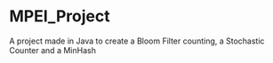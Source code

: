 # MPEI_Project
A project made in Java to create a Bloom Filter counting, a Stochastic Counter and a MinHash
